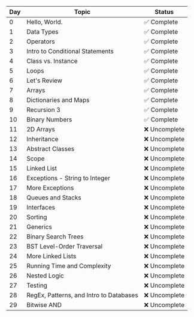 | Day | Topic                                   | Status        |
|-----|-----------------------------------------|---------------|
| 0   | Hello, World.                           | ✅ Complete   |
| 1   | Data Types                              | ✅ Complete   |
| 2   | Operators                               | ✅ Complete   |
| 3   | Intro to Conditional Statements         | ✅ Complete   |
| 4   | Class vs. Instance                      | ✅ Complete   |
| 5   | Loops                                   | ✅ Complete   |
| 6   | Let's Review                            | ✅ Complete   |
| 7   | Arrays                                  | ✅ Complete   |
| 8   | Dictionaries and Maps                   | ✅ Complete   |
| 9   | Recursion 3                             | ✅ Complete   |
| 10  | Binary Numbers                          | ✅ Complete   |
| 11  | 2D Arrays                               | ❌ Uncomplete |
| 12  | Inheritance                             | ❌ Uncomplete |
| 13  | Abstract Classes                        | ❌ Uncomplete |
| 14  | Scope                                   | ❌ Uncomplete |
| 15  | Linked List                             | ❌ Uncomplete |
| 16  | Exceptions - String to Integer          | ❌ Uncomplete |
| 17  | More Exceptions                         | ❌ Uncomplete |
| 18  | Queues and Stacks                       | ❌ Uncomplete |
| 19  | Interfaces                              | ❌ Uncomplete |
| 20  | Sorting                                 | ❌ Uncomplete |
| 21  | Generics                                | ❌ Uncomplete |
| 22  | Binary Search Trees                     | ❌ Uncomplete |
| 23  | BST Level-Order Traversal               | ❌ Uncomplete |
| 24  | More Linked Lists                       | ❌ Uncomplete |
| 25  | Running Time and Complexity             | ❌ Uncomplete |
| 26  | Nested Logic                            | ❌ Uncomplete |
| 27  | Testing                                 | ❌ Uncomplete |
| 28  | RegEx, Patterns, and Intro to Databases | ❌ Uncomplete |
| 29  | Bitwise AND                             | ❌ Uncomplete |
